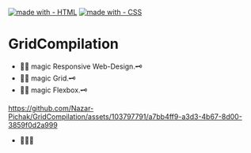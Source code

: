 [![made with - HTML](https://img.shields.io/static/v1?label=made+with&message=HTML&color=2ea44f&logo=html5)](https://developer.mozilla.org/en-US/docs/Web/HTML)
[![made with - CSS](https://img.shields.io/static/v1?label=made+with&message=CSS&color=2ea44f&logo=css3&logoColor=blue)](https://developer.mozilla.org/en-US/docs/Web/CSS)
# GridCompilation

- 🧙‍♂️ magic Responsive Web-Design.🗝️
- 🧙‍♂️ magic Grid.🗝️
- 🧙‍♂️ magic Flexbox.🗝️


https://github.com/Nazar-Pichak/GridCompilation/assets/103797791/a7bb4ff9-a3d3-4b67-8d00-3859f0d2a999



- 💫💫💫
